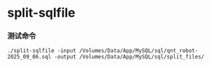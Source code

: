 # split-sqlfile


### 测试命令

```shell
./split-sqlfile -input /Volumes/Data/App/MySQL/sql/qnt_robot-2025_09_06.sql -output /Volumes/Data/App/MySQL/sql/split_files/
```